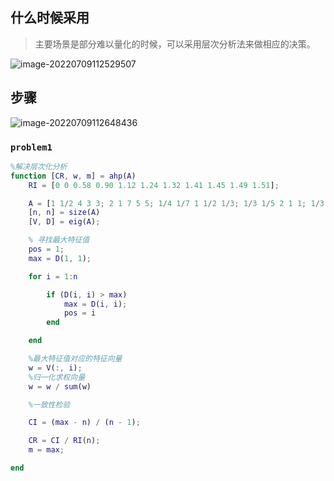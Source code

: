 ## 什么时候采用

> 主要场景是部分难以量化的时候，可以采用层次分析法来做相应的决策。

![image-20220709112529507](C:\Users\Administrator\AppData\Roaming\Typora\typora-user-images\image-20220709112529507.png)

## 步骤

![image-20220709112648436](C:\Users\Administrator\AppData\Roaming\Typora\typora-user-images\image-20220709112648436.png)

### `problem1`

```matlab
%解决层次化分析
function [CR, w, m] = ahp(A)
    RI = [0 0 0.58 0.90 1.12 1.24 1.32 1.41 1.45 1.49 1.51];

    A = [1 1/2 4 3 3; 2 1 7 5 5; 1/4 1/7 1 1/2 1/3; 1/3 1/5 2 1 1; 1/3 1/5 3 1 1];
    [n, n] = size(A)
    [V, D] = eig(A);

    % 寻找最大特征值
    pos = 1;
    max = D(1, 1);

    for i = 1:n

        if (D(i, i) > max)
            max = D(i, i);
            pos = i
        end

    end

    %最大特征值对应的特征向量
    w = V(:, i);
    %归一化求权向量
    w = w / sum(w)

    %一致性检验

    CI = (max - n) / (n - 1);

    CR = CI / RI(n);
    m = max;

end
```

